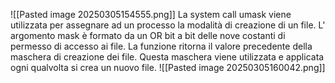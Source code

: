 ![[Pasted image 20250305154555.png]]
 La system call umask viene utilizzata per assegnare ad un processo la modalità di creazione di un file. L' argomento mask è formato da un OR bit a bit delle nove costanti di permesso di accesso ai file. La funzione ritorna il valore precedente della maschera di creazione dei file.
 Questa maschera viene utilizzata e applicata ogni qualvolta si crea un nuovo file.
 ![[Pasted image 20250305160042.png]]
 
